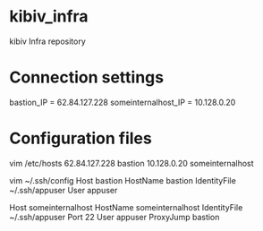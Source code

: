# kibiv_infra
kibiv Infra repository

# Connection settings
bastion_IP = 62.84.127.228
someinternalhost_IP = 10.128.0.20

# Configuration files
vim /etc/hosts
62.84.127.228	bastion
10.128.0.20	someinternalhost

vim ~/.ssh/config
Host bastion
	HostName bastion
	IdentityFile ~/.ssh/appuser
	User appuser

Host someinternalhost
	HostName someinternalhost
	IdentityFile ~/.ssh/appuser
	Port 22
	User appuser
	ProxyJump bastion

